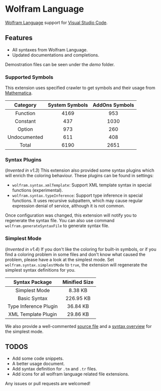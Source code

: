 # Wolfram Language

[Wolfram Language](https://reference.wolfram.com/language) support for [Visual Studio Code](https://code.visualstudio.com/).

## Features

- All syntaxes from Wolfram Language.
- Updated documentations and completions.

Demostration files can be seen under the *demo* folder.

### Supported Symbols

This extension uses specified crawler to get symbols and their usage from [Mathematica](http://www.wolfram.com/mathematica).

| Category | System Symbols | AddOns Symbols |
|:--------:|:--------------:|:--------------:|
| Function | 4169 | 953 |
| Constant | 437 | 1030 |
| Option | 973 | 260 |
| Undocumented | 611 | 408 |
| Total | 6190 | 2651 |

### Syntax Plugins

(*Invented in v1.3*) This extension also provided some syntax plugins which will enrich the coloring behaviour. These plugins can be found in settings:

- `wolfram.syntax.xmlTemplate`: Support XML template syntax in special functions (experimental).
- `wolfram.syntax.typeInference`: Support type inference in special functions. It uses recursive subpattern, which may cause regular expression denial of service, although it is not common.

Once configuration was changed, this extension will notify you to regenerate the syntax file. You can also use command `wolfram.generateSyntaxFile` to generate syntax file.

### Simplest Mode

(*Invented in v1.4*) If you don't like the coloring for built-in symbols, or if you find a coloring problem in some files and don't know what caused the problem, please have a look at the simplest mode. Set `wolfram.syntax.simplestMode` to `true`, the extension will regenerate the simplest syntax definitions for you.

| Syntax Package | Minified Size |
|:--------------:|:-------------:|
| Simplest Mode | 8.38 KB |
| Basic Syntax | 226.95 KB |
| Type Inference Plugin | 36.84 KB |
| XML Template Plugin | 29.86 KB |

We also provide a well-commented [source file](src/syntaxes/simplest.yaml) and a [syntax overview](docs/syntax-overview.md) for the simplest mode.

## TODOS

- Add some code snippets.
- A better usage document.
- Add syntax definition for `.tm` and `.tr` files.
- Add icons for all wolfram language related file extensions.

Any issues or pull requests are welcomed!
